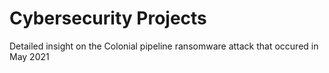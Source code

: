 # Cybersecurity Projects

Detailed insight on the Colonial pipeline ransomware attack that occured in May 2021
